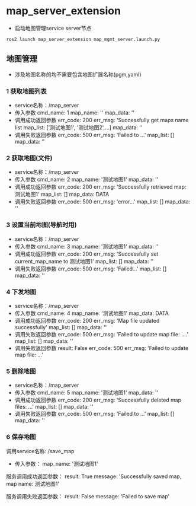 # map_server_extension

- 启动地图管理service server节点

```bashrc
ros2 launch map_server_extension map_mgmt_server.launch.py
```

## 地图管理

- 涉及地图名称的均不需要包含地图扩展名称(pgm,yaml)

### 1 获取地图列表

- service名称：/map_server
- 传入参数
  cmd_name: 1
  map_name: ''
  map_data: ''
- 调用成功返回参数
  err_code: 200
  err_msg: 'Successfully get maps name list
  map_list: ['测试地图1', '测试地图2',...]
  map_data: ''
- 调用失败返回参数
  err_code: 500
  err_msg: 'Failed to ...'
  map_list: []
  map_data: ’’

### 2 获取地图(文件)

- service名称：/map_server
- 传入参数
  cmd_name: 2
  map_name: '测试地图1'
  map_data: ''
- 调用成功返回参数
  err_code: 200
  err_msg: 'Successfully retrieved map: 测试地图1'
  map_list: []
  map_data: DATA
- 调用失败返回参数
  err_code: 500
  err_msg: 'error...'
  map_list: []
  map_data: ''

### 3 设置当前地图(导航时用)

- service名称：/map_server
- 传入参数
  cmd_name: 3
  map_name: '测试地图1'
  map_data: ''
- 调用成功返回参数
  err_code: 200
  err_msg: 'Successfully set current_map_name to 测试地图1'
  map_list: []
  map_data: ''
- 调用失败返回参数
  err_code: 500
  err_msg: 'Failed...'
  map_list: []
  map_data: ''

### 4 下发地图

- service名称：/map_server
- 传入参数
  cmd_name: 4
  map_name: '测试地图1'
  map_data: DATA
- 调用成功返回参数
  err_code: 200
  err_msg: 'Map file updated successfully'
  map_list: []
  map_data: ''
- 调用失败返回参数
  err_code: 500
  err_msg: 'Failed to update map file: ....'
  map_list: []
  map_data: ''
- 调用失败返回参数
  result: False
  err_code: 500
  err_msg: 'Failed to update map file: ...'

### 5 删除地图

- service名称：/map_server
- 传入参数
  cmd_name: 5
  map_name: '测试地图1'
  map_data: ''
- 调用成功返回参数
  err_code: 200
  err_msg: 'Successfully deleted map files: ...'
  map_list: []
  map_data: ''
- 调用失败返回参数
  err_code: 500
  err_msg: 'Failed to ...'
  map_list: []
  map_data: ''

### 6 保存地图

调用service名称: /save_map

- 传入参数：
  map_name: '测试地图1'

服务调用成功返回参数：
result: True
message: 'Successfully saved map, map name: 测试地图1'

服务调用失败返回参数：
result: False
message: 'Failed to save map'
